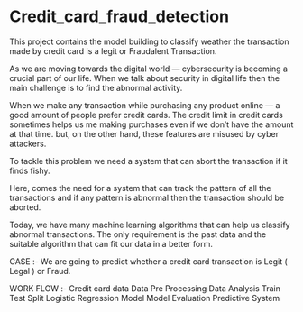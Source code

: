 # Credit_card_fraud_detection
This project contains the model building to classify weather the transaction made by credit card is a legit or Fraudalent Transaction.

As we are moving towards the digital world — cybersecurity is becoming a crucial part of our life. When we talk about security in digital life then the main challenge is to find the abnormal activity.

When we make any transaction while purchasing any product online — a good amount of people prefer credit cards. The credit limit in credit cards sometimes helps us me making purchases even if we don’t have the amount at that time. but, on the other hand, these features are misused by cyber attackers.

To tackle this problem we need a system that can abort the transaction if it finds fishy.

Here, comes the need for a system that can track the pattern of all the transactions and if any pattern is abnormal then the transaction should be aborted.

Today, we have many machine learning algorithms that can help us classify abnormal transactions. The only requirement is the past data and the suitable algorithm that can fit our data in a better form.

CASE :-
We are going to predict whether a credit card transaction is Legit ( Legal ) or Fraud.

WORK FLOW :-
Credit card data
Data Pre Processing
Data Analysis
Train Test Split
Logistic Regression Model
Model Evaluation
Predictive System
